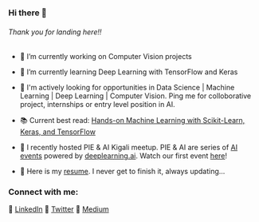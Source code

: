 ### Hi there 👋

###### *Thank you for landing here!!*



<!--
**Nyandwi/nyandwi** is a ✨ _special_ ✨ repository because its `README.md` (this file) appears on your GitHub profile.

Here are some ideas to get you started:

- 🔭 I’m currently working on ...
- 🌱 I’m currently learning ...
- 👯 I’m looking to collaborate on ...
- 🤔 I’m looking for help with ...
- 💬 Ask me about ...
- 📫 How to reach me: ...
- 😄 Pronouns: ...
- ⚡ Fun fact: ...
-->

- 🔭 I’m currently working on Computer Vision projects

- 🌱 I’m currently learning Deep Learning with TensorFlow and Keras

- 🌟 I'm actively looking for opportunities in Data Science | Machine Learning | Deep Learning | Computer Vision. Ping me for colloborative project, internships or entry level position in AI. 

- 📚 Current best read: [Hands-on Machine Learning with Scikit-Learn, Keras, and TensorFlow](https://www.amazon.com/Hands-Machine-Learning-Scikit-Learn-TensorFlow/dp/1492032646/ref=sr_1_1?dchild=1&keywords=hands-on+Machine+Learning&qid=1601814138&sr=8-1)

- 🎤 I recently hosted PIE & AI Kigali meetup. PIE & AI are series of [AI events](https://www.deeplearning.ai/events/) powered by [deeplearning.ai](https://www.deeplearning.ai). Watch our first event [here](https://www.youtube.com/watch?v=zVwl3MYomy4&feature=youtu.be)!

- 🔖 Here is my [resume](https://github.com/Nyandwi/nyandwi/blob/main/Jean%20de%20Dieu%20Nyandwi%20CV.pdf). I never get to finish it, always updating...



### Connect with me:

:link: [LinkedIn](https://www.linkedin.com/in/nyandwi/) :link: [Twitter](https://twitter.com/JohnJW) :link: [Medium](http://medium.com/@johnjw…)


<!--
### Quick Facts
- :basketball: I love playing Basketball 
- In my community, I am ac
-->
